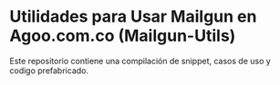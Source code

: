# Utilidades para Usar Mailgun en Agoo.com.co (Mailgun-Utils)

Este repositorio contiene una compilación de snippet, casos de uso y codigo prefabricado.
